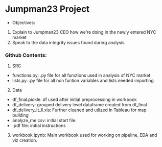 # Jumpman23 Project

- Objectives: 
1. Explain to Jumpman23 CEO how we're doing in the newly entered NYC market
2. Speak to the data integrity issues found during analysis

### Github Contents:
1. SRC
  - functions.py: .py file for all functions used in analysis of NYC market
  - lists.py: .py file for all non funtion variables and lists needed importing

2. Data
  - df_final.pickle: df used after initial preprocessing in workbook
  - df_delivery: grouped delivery level dataframe created from df_final
  - df_delivery_lt_ll.xls: Further cleaned and utlized in Tableau for map building
  - analyze_me.csv: initial start file
  - .pdf file: initial instructions

3. workbook.ipynb: Main workbook used for working on pipeline, EDA and viz creation.
